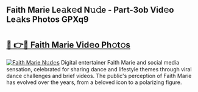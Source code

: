 ## Faith Marie Le𝚊k𝚎d N𝚞𝚍e - Part-3ob Vid𝚎o Le𝚊ks Photos GPXq9

# <h2><a href="http://fbe66h.evod.top/?m=Faith+Marie">🔗 👉🔴 Faith Marie Vid𝚎o Ph𝚘t𝚘s</a></h2>

[![Faith Marie N𝚞d𝚎s](https://i.imgur.com/8V9OHl7.gif)](http://fbe66h.evod.top/?m=Faith+Marie)
Digital entertainer Faith Marie and social media sensation, celebrated for sharing dance and lifestyle themes through viral dance challenges and brief videos. The public's perception of Faith Marie has evolved over the years, from a beloved icon to a polarizing figure. 
